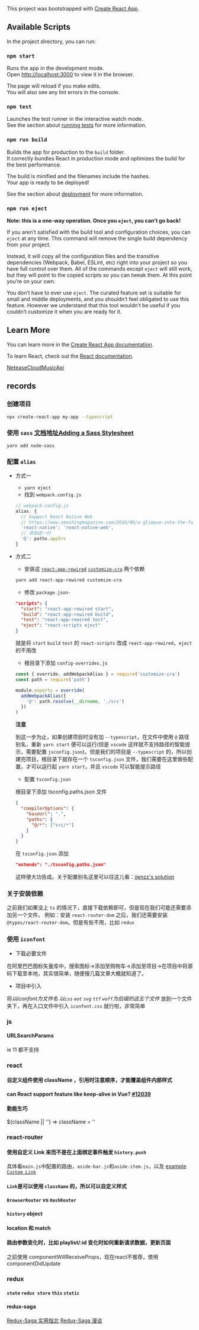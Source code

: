 This project was bootstrapped with [Create React App](https://github.com/facebook/create-react-app).

## Available Scripts

In the project directory, you can run:

### `npm start`

Runs the app in the development mode.<br>
Open [http://localhost:3000](http://localhost:3000) to view it in the browser.

The page will reload if you make edits.<br>
You will also see any lint errors in the console.

### `npm test`

Launches the test runner in the interactive watch mode.<br>
See the section about [running tests](https://facebook.github.io/create-react-app/docs/running-tests) for more information.

### `npm run build`

Builds the app for production to the `build` folder.<br>
It correctly bundles React in production mode and optimizes the build for the best performance.

The build is minified and the filenames include the hashes.<br>
Your app is ready to be deployed!

See the section about [deployment](https://facebook.github.io/create-react-app/docs/deployment) for more information.

### `npm run eject`

**Note: this is a one-way operation. Once you `eject`, you can’t go back!**

If you aren’t satisfied with the build tool and configuration choices, you can `eject` at any time. This command will remove the single build dependency from your project.

Instead, it will copy all the configuration files and the transitive dependencies (Webpack, Babel, ESLint, etc) right into your project so you have full control over them. All of the commands except `eject` will still work, but they will point to the copied scripts so you can tweak them. At this point you’re on your own.

You don’t have to ever use `eject`. The curated feature set is suitable for small and middle deployments, and you shouldn’t feel obligated to use this feature. However we understand that this tool wouldn’t be useful if you couldn’t customize it when you are ready for it.

## Learn More

You can learn more in the [Create React App documentation](https://facebook.github.io/create-react-app/docs/getting-started).

To learn React, check out the [React documentation](https://reactjs.org/).



[NeteaseCloudMusicApi](https://github.com/Binaryify/NeteaseCloudMusicApi)

## records

### 创建项目
```sh
npx create-react-app my-app --typescript
```

### 使用 `sass` [文档地址Adding a Sass Stylesheet](https://facebook.github.io/create-react-app/docs/adding-a-sass-stylesheet)
```shell
yarn add node-sass
```

### 配置 `alias`

* 方式一
  - `yarn eject`
  - 找到 `webpack.config.js`
  ```js
  // webpack.config.js
  alias: {
    // Support React Native Web
    // https://www.smashingmagazine.com/2016/08/a-glimpse-into-the-future-with-react-native-for-web/
    'react-native': 'react-native-web',
    // 添加这一行
    '@': paths.appSrc
  }
  ```

* 方式二

  + 安装这 [`react-app-rewired`](https://github.com/timarney/react-app-rewired) [`customize-cra`](https://github.com/arackaf/customize-cra) 两个依赖
  ```sh
  yarn add react-app-rewired customize-cra
  ```
  + 修改 `package.json·`
  ```json
  "scripts": {
    "start": "react-app-rewired start",
    "build": "react-app-rewired build",
    "test": "react-app-rewired test",
    "eject": "react-scripts eject"
  }
  ```
  就是将 `start` `build` `test` 的 `react-scripts` 改成 `react-app-rewired`，`eject` 的不用改
  + 根目录下添加 `config-overrides.js`
  ```js
  const { override, addWebpackAlias } = require('customize-cra')
  const path = require('path')

  module.exports = override(
    addWebpackAlias({
      '@': path.resolve(__dirname, './src')
    })
  )
  ```

  **注意**

  到这一步为止，如果创建项目时没有加 `--typescript`，在文件中使用 `@` 路径别名，重新 `yarn start` 便可以运行(但是 `vscode` 这样就不支持路径的智能提示，需要配置 `jsconfig.json`)。但是我们的项目是 `--typescript` 的，所以创建完项目，根目录下就存在一个 `tsconfig.json` 文件，我们需要在这里做些配置，才可以运行起 `yarn start`，并且 `vscode` 可以智能提示路径

  + 配置 `tsconfig.json`

  根目录下添加 tsconfig.paths.json 文件
  ```json
  {
    "compilerOptions": {
      "baseUrl": ".",
      "paths": {
        "@/*": ["src/*"]
      }
    }
  }
  ```

  在 `tsconfig.json` 添加
  ```json
  "extends": "./tsconfig.paths.json"
  ```

  这样便大功告成。关于配置别名这里可以往这儿看：[jjenzz's solution](https://github.com/facebook/create-react-app/issues/5118#issuecomment-464025389)

### 关于安装依赖
之前我们如果没上 `ts` 的情况下，直接下载依赖即可，但是现在我们可能还需要添加另一个文件。
例如：安装 `react-router-dom` 之后，我们还需要安装 `@types/react-router-dom`。但是有些不用，比如 `redux`

### 使用 `iconfont`

- 下载必要文件

在阿里巴巴图标矢量库中，搜索图标->添加至购物车->添加至项目->在项目中将源码下载至本地，其实很简单，随便搜几篇文章大概就知道了。

- 项目中引入

将*以iconfont为文件名* *以`css` `eot` `svg` `ttf` `woff`为后缀的这五个文件* 放到一个文件夹下，再在入口文件中引入 `iconfont.css` 就行啦，非常简单

### js

#### URLSearchParams
ie 11 都不支持

### react

#### 自定义组件使用 className ，引用时注意顺序，才能覆盖组件内部样式

#### can React support feature like keep-alive in Vue? [#12039](https://github.com/facebook/react/issues/12039)

#### 勤能生巧
${className || ''} => className = ''



### **react-router**

<!-- TODO -->
#### 使用自定义 Link 来而不是在上面绑定事件触发 `history.push`
具体看`main.js`中配置的路由，`aside-bar.js`和`aside-item.js`，以及 [example `Custom Link`](https://reacttraining.com/react-router/web/example/custom-link)
#### `Link`是可以使用 `className` 的，所以可以自定义样式
#### `BrowserRouter` vs `HashRouter`
#### `history` object
#### location 和 match
#### 路由参数变化时，比如 playlist/:id 变化时如何重新请求数据，更新页面
  之前使用 componentWillReceiveProps，现在react不推荐，使用 componentDidUpdate



### **redux**

#### `state` `redux store` `this` `static`

#### redux-saga

[Redux-Saga 实用指北](https://juejin.im/post/5ad83a70f265da503825b2b4)
[Redux-Saga 漫谈](https://www.yuque.com/lovesueee/blog/redux-saga)
